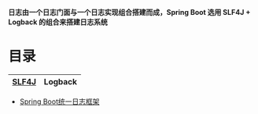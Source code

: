 **日志由一个日志门面与一个日志实现组合搭建而成，Spring Boot 选用 SLF4J + Logback 的组合来搭建日志系统**

# 目录


[SLF4J](https://github.com/stevenli91748/JAVA-Architecture/blob/master/Tools%20and%20Middleware/%E6%97%A5%E5%BF%97%E7%B3%BB%E7%BB%9F/SLF4J%20.md) |Logback|
---|---|

* [Spring Boot统一日志框架](http://c.biancheng.net/spring_boot/slf4j-logback.html)

